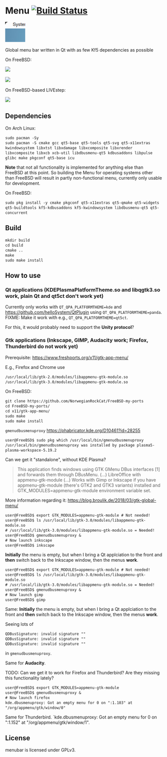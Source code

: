 # Menu [![Build Status](https://api.cirrus-ci.com/github/helloSystem/Menu.svg)](https://cirrus-ci.com/github/helloSystem/Menu)

![](Menubar.png)

Global menu bar written in Qt with as few Kf5 dependencies as possible

On FreeBSD:

![](https://user-images.githubusercontent.com/2480569/95656631-f4898400-0b0f-11eb-8337-f9041f75cb20.png)

![](https://user-images.githubusercontent.com/2480569/94789725-96ed8d00-03d5-11eb-95e8-7f17f6166de4.png)

On FreeBSD-based LIVEstep:

![](https://user-images.githubusercontent.com/2480569/94831116-d8912e80-03fb-11eb-9f89-e11f50a49571.png)

## Dependencies

On Arch Linux:

```
sudo pacman -Sy
sudo pacman -S cmake gcc qt5-base qt5-tools qt5-svg qt5-x11extras kwindowsystem libxtst libxdamage libxcomposite libxrender libxcomposite libxcb xcb-util libdbusmenu-qt5 kdbusaddons libpulse glibc make pkgconf qt5-base icu
```

__Note__ that not all functionality is implemented for anything else than FreeBSD at this point. So building the Menu for operating systems other than FreeBSD will result in partly non-functional menu, currently only usable for development.

On FreeBSD:

```
sudo pkg install -y cmake pkgconf qt5-x11extras qt5-qmake qt5-widgets qt5-buildtools kf5-kdbusaddons kf5-kwindowsystem libdbusmenu-qt5 qt5-concurrent
```

## Build

```
mkdir build
cd build
cmake ..
make
sudo make install
```
## How to use

### Qt applications (KDEPlasmaPlatformTheme.so and libqgtk3.so work, plain Qt and qt5ct don't work yet)

Currently only works with `QT_QPA_PLATFORMTHEME=kde` and https://github.com/helloSystem/QtPlugin using `QT_QPA_PLATFORMTHEME=panda`. FIXME: Make it work with e.g., `QT_QPA_PLATFORMTHEME=qt5ct`.

For this, it would probably need to support the __Unity protocol__?

### Gtk applications (Inkscape, GIMP, Audacity work; Firefox, Thunderbird do not work yet)

Prerequisite: https://www.freshports.org/x11/gtk-app-menu/

E.g., Firefox and Chrome use

```
/usr/local/lib/gtk-2.0/modules/libappmenu-gtk-module.so
/usr/local/lib/gtk-3.0/modules/libappmenu-gtk-module.so
```

On FreeBSD:

```
git clone https://github.com/NorwegianRockCat/FreeBSD-my-ports
cd FreeBSD-my-ports/
cd x11/gtk-app-menu/
sudo make
sudo make install
```

`gmenudbusmenuproxy` https://phabricator.kde.org/D10461?id=28255

```
user@FreeBSD$ sudo pkg which /usr/local/bin/gmenudbusmenuproxy 
/usr/local/bin/gmenudbusmenuproxy was installed by package plasma5-plasma-workspace-5.19.2
```

Can we get it "standalone", without KDE Plasma?

> This application finds windows using GTK GMenu DBus interfaces [1] and forwards them through DBusMenu. (...) 
> LibreOffice with appmenu-gtk-module (...)
> Works with Gimp or Inkscape if you have appmenu-gtk-module (there's GTK2 and GTK3 variants) installed and GTK_MODULES=appmenu-gtk-module environment variable set.

More information regarding it: https://blog.broulik.de/2018/03/gtk-global-menu/

```
user@FreeBSD$ export GTK_MODULES=appmenu-gtk-module # Not needed!
user@FreeBSD$ ls /usr/local/lib/gtk-3.0/modules/libappmenu-gtk-module.so
# /usr/local/lib/gtk-3.0/modules/libappmenu-gtk-module.so = Needed!
user@FreeBSD$ gmenudbusmenuproxy &
# Now launch inkscape
user@FreeBSD$ inkscape
```

__Initially__ the menu is empty, but when I bring a Qt applciation to the front and __then__ switch back to the Inkscape window, then the menus __work__.

```
user@FreeBSD$ export GTK_MODULES=appmenu-gtk-module # Not needed!
user@FreeBSD$ ls /usr/local/lib/gtk-3.0/modules/libappmenu-gtk-module.so
# /usr/local/lib/gtk-3.0/modules/libappmenu-gtk-module.so = Needed!
user@FreeBSD$ gmenudbusmenuproxy &
# Now launch gimp
user@FreeBSD$ gimp
```

Same: __Initially__ the menu is empty, but when I bring a Qt applciation to the front and __then__ switch back to the Inkscape window, then the menus __work__.

Seeing lots of

```
QDBusSignature: invalid signature ""
QDBusSignature: invalid signature ""
QDBusSignature: invalid signature ""
```

in `gmenudbusmenuproxy`.


Same for __Audacity__.

TODO: Can we get it to work for Firefox and Thunderbird? Are they missing this functionality lately?

```
user@FreeBSD$ export GTK_MODULES=appmenu-gtk-module
user@FreeBSD$ gmenudbusmenuproxy &
# Now launch firefox
kde.dbusmenuproxy: Got an empty menu for 0 on ":1.103" at "/org/appmenu/gtk/window/0"
```

Same for Thunderbird. `kde.dbusmenuproxy: Got an empty menu for 0 on ":1.152" at "/org/appmenu/gtk/window/1".





## License

menubar is licensed under GPLv3.

